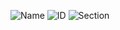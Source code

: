 ![Name](https://img.shields.io/badge/Name-Ibtihaj%20Jalil-blue)
![ID](https://img.shields.io/badge/ID-C243059-green)
![Section](https://img.shields.io/badge/Section-3CM-red)
